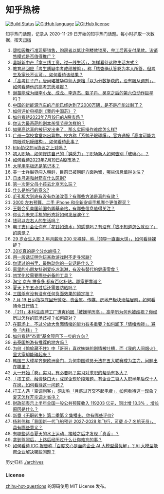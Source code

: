 # 知乎热榜
[![Build Status](https://github.com/ToWeLong/zhihu-hot-questions/workflows/CI/badge.svg)](https://github.com/ToWeLong/zhihu-hot-questions/actions)
[![GitHub language](https://img.shields.io/badge/language-golang-orange.svg)](https://golang.org/)
[![GitHub license](https://img.shields.io/github/license/ToWeLong/zhihu-hot-questions)](https://github.com/ToWeLong/zhihu-hot-questions/blob/main/LICENSE)

知乎热门话题，记录从 2020-11-29 日开始的知乎热门话题。每小时抓取一次数据，按天[归档](./archives)

<!-- BEGIN -->

1. [碧桂园推行准现房销售，购房者以低比例楼款锁房，完工后再支付尾款，该销售模式是否值得推广？](https://www.zhihu.com/question/612670772)
1. [县城新中产「拿三线工资，过一线生活」，怎样看待这种生活方式？](https://www.zhihu.com/question/612059036)
1. [教育局回应「考生质疑中考成绩被偷」，称「核查确认答卷为本人所答，但考生及家长不认可」，如何看待该结果？](https://www.zhihu.com/question/612844896)
1. [「高考钉子户」唐尚珺被华中师大退档「以为分数挺稳的，没有服从调剂」，如何看待他的高考志愿填报？](https://www.zhihu.com/question/612864390)
1. [谢苗能成为继李小龙、成龙、李连杰、甄子丹、吴京之后的第六位动作巨星吗？](https://www.zhihu.com/question/611631360)
1. [中国的新能源汽车的产能已经达到了2000万辆，是不是产能过剩了？](https://www.zhihu.com/question/610759763)
1. [如何评价电视剧《我的中国芯》？](https://www.zhihu.com/question/610518069)
1. [如何看待2023年7月19日的A股市场？](https://www.zhihu.com/question/612712232)
1. [你认为最奇葩的剧本杀情节是怎样的？](https://www.zhihu.com/question/512143821)
1. [如果高达真的被研发出来了，那么实际操作难度怎么样?](https://www.zhihu.com/question/604761501)
1. [广州一学校食堂吃出异物，校方称「系鸭子眼球膜」，官方通报「高度可能为鸭眼球巩膜结构」，如何看待此事？](https://www.zhihu.com/question/612664541)
1. [http协议在ip协议之上对吗？](https://www.zhihu.com/question/609936298)
1. [初入职场，如何修炼自己的「钝感力」？职场新人如何告别「玻璃心」？](https://www.zhihu.com/question/611885353)
1. [如何看待2023年7月19日A股市场？](https://www.zhihu.com/question/612840036)
1. [大学用平板还是笔记本？](https://www.zhihu.com/question/612862572)
1. [美一士兵越界闯入朝鲜，目前已被朝鲜方面拘留，哪些信息值得关注？](https://www.zhihu.com/question/612783631)
1. [日本弓道和射箭有什么区别?](https://www.zhihu.com/question/60103099)
1. [第一次带父母小孩去北京怎么玩？](https://www.zhihu.com/question/610470579)
1. [什么是旅行的意义?](https://www.zhihu.com/question/611630770)
1. [毛孔粗大到底有没有办法改善？有哪些方法是真的有效？](https://www.zhihu.com/question/609783231)
1. [3000 左右预算，二手 iPhone 和全新安卓手机哪个更值得买？](https://www.zhihu.com/question/611056953)
1. [王毅会见美国前国务卿基辛格，有哪些信息值得关注？](https://www.zhihu.com/question/612877749)
1. [你认为未来手机的形态将如何发展演化？](https://www.zhihu.com/question/608099182)
1. [钱可以左右人的生活吗？](https://www.zhihu.com/question/610031701)
1. [电子支付会让你有「花钱如流水」的感觉吗？有没有「钱不知道怎么就没了」的感觉？](https://www.zhihu.com/question/612271567)
1. [29 岁女生入职 3 年月薪涨 200 元裸辞，称「领导一直画大饼」，如何看待裸辞？](https://www.zhihu.com/question/612673948)
1. [30岁真的是个分水岭吗？](https://www.zhihu.com/question/327892616)
1. [用一段话证明你玩某款游戏时不走寻常路?](https://www.zhihu.com/question/608538992)
1. [你读过的书里，最触动你的一句话是什么？](https://www.zhihu.com/question/611914519)
1. [家里的小朋友特别爱吃冰淇淋，有没有替代的健康零食？](https://www.zhihu.com/question/610391689)
1. [初学化妆需要哪些必备的工具？](https://www.zhihu.com/question/610861656)
1. [淘宝 京东 拼多多 都有百亿补贴，哪家更靠谱？](https://www.zhihu.com/question/612511784)
1. [夏天下午五点过后还需要防晒吗？](https://www.zhihu.com/question/611631466)
1. [三国杀有没有没有任何负面效果的锁定技？](https://www.zhihu.com/question/512021893)
1. [7 月 19 日沪指探底回升微涨，贵金属、传媒、房地产板块涨幅居前，如何看待今日行情？](https://www.zhihu.com/question/612848524)
1. [「211」本科生应聘工厂遭爽约因「被嫌学历高」，高学历为何也被歧视？你经历过怎样的职场歧视？如何应对？](https://www.zhihu.com/question/612701753)
1. [在职场上，不过分放大负面情绪的能力有多重要？如何卸下「情绪枷锁」，避免「内耗」？](https://www.zhihu.com/question/611885314)
1. [如何看待“杰青”基金项目下一步的方向？](https://www.zhihu.com/question/612528161)
1. [去泰国旅游有推荐的地方吗？](https://www.zhihu.com/question/609303313)
1. [为何《偷偷藏不住》中「哥哥」喜欢妹妹的剧情被吐槽，而《我的人间烟火》里大家却能磕起来？](https://www.zhihu.com/question/611881244)
1. [韩国三大球星齐聚欧洲豪门，为何中国球员无法在五大联赛成为主力，问题出在哪里？](https://www.zhihu.com/question/612854726)
1. [大一开始「卷」实习，有必要吗？实习对求职的帮助有多大？](https://www.zhihu.com/question/611893386)
1. [「技工荒、融资缺口大」成民企现阶段难题，有企业二百人入职半年后仅十人在岗，如何看待这一问题？](https://www.zhihu.com/question/612669755)
1. [打工人遇「空调刺客」，网友称「月薪过万交不起电费」，如何看待这一现象？夏天怎样开空调才省电？](https://www.zhihu.com/question/612715852)
1. [财政部表示上半年全国一般公共预算收入 119203 亿元，同比增 13.3% ，增长原因是什么？](https://www.zhihu.com/question/612847423)
1. [新番《无职转生》第二季第 2 集播出，你有哪些评价?](https://www.zhihu.com/question/612441860)
1. [杨利伟称「我国新一代飞船预计 2027-2028 年飞行，可载 4-7 名航天员」，具有哪些意义？](https://www.zhihu.com/question/612675316)
1. [有哪些适合夏天的水上运动，接触之后才发现「真香」？](https://www.zhihu.com/question/611209104)
1. [拿到驾照后，上路后经历过什么让你难忘的事？](https://www.zhihu.com/question/612350078)
1. [如何看待 IDC 报告称「百度文心是面向企业 AI 大模型最优解」？AI 大模型能帮企业解决哪些问题？](https://www.zhihu.com/question/612717801)

<!-- END -->

历史归档 [./archives](./archives)


### License
[zhihu-hot-questions](https://github.com/towelong/zhihu-hot-questions) 的源码使用 MIT License 发布。